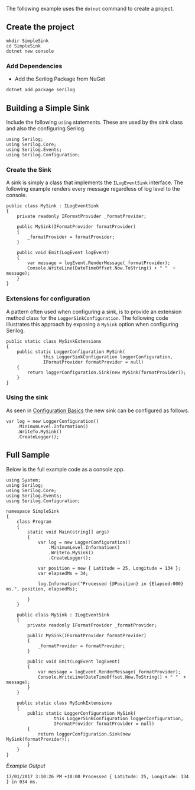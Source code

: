 The following example uses the `dotnet` command to create a project.

## Create the project
```
mkdir SimpleSink
cd SimpleSink
dotnet new console
```

### Add Dependencies
* Add the Serilog Package from NuGet

```
dotnet add package serilog
```
## Building a Simple Sink

Include the following `using` statements.  These are used by the sink class and also the configuring Serilog.  
```
using Serilog;
using Serilog.Core;
using Serilog.Events;
using Serilog.Configuration;

```

### Create the Sink
A sink is simply a class that implements the `ILogEventSink` interface.  The following example renders every message regardless of log level to the console.

```
public class MySink : ILogEventSink
{
    private readonly IFormatProvider _formatProvider;

    public MySink(IFormatProvider formatProvider)
    {
        _formatProvider = formatProvider;
    }

    public void Emit(LogEvent logEvent)
    {
        var message = logEvent.RenderMessage(_formatProvider);
        Console.WriteLine(DateTimeOffset.Now.ToString() + " "  + message);
    }
}
```
### Extensions for configuration
A pattern often used when configuring a sink, is to provide an extension method class for the `LoggerSinkConfiguration`.  The following code illustrates this approach by exposing a `MySink` option when configuring Serilog.

```
public static class MySinkExtensions
{
    public static LoggerConfiguration MySink(
              this LoggerSinkConfiguration loggerConfiguration,
              IFormatProvider formatProvider = null)
    {
        return loggerConfiguration.Sink(new MySink(formatProvider));
    }
}
```

### Using the sink

As seen in [Configuration Basics](https://github.com/serilog/serilog/wiki/Configuration-Basics) the new sink can be configured as follows.

```
var log = new LoggerConfiguration()
    .MinimumLevel.Information()
    .WriteTo.MySink()
    .CreateLogger();
```

## Full Sample

Below is the full example code as a console app.

```
using System;
using Serilog;
using Serilog.Core;
using Serilog.Events;
using Serilog.Configuration;

namespace SimpleSink
{
    class Program
    {
        static void Main(string[] args)
        {
            var log = new LoggerConfiguration()
                .MinimumLevel.Information()
                .WriteTo.MySink()
                .CreateLogger();
            
            var position = new { Latitude = 25, Longitude = 134 };
            var elapsedMs = 34;

            log.Information("Processed {@Position} in {Elapsed:000} ms.", position, elapsedMs);

        }
    }

    public class MySink : ILogEventSink
    {
        private readonly IFormatProvider _formatProvider;

        public MySink(IFormatProvider formatProvider)
        {
            _formatProvider = formatProvider;
        }

        public void Emit(LogEvent logEvent)
        {
            var message = logEvent.RenderMessage(_formatProvider);
            Console.WriteLine(DateTimeOffset.Now.ToString() + " "  + message);
        }
    }

    public static class MySinkExtensions
    {
        public static LoggerConfiguration MySink(
                  this LoggerSinkConfiguration loggerConfiguration,
                  IFormatProvider formatProvider = null)
        {
            return loggerConfiguration.Sink(new MySink(formatProvider));
        }
    }
}
```

*Example Output*

```
17/01/2017 3:10:26 PM +10:00 Processed { Latitude: 25, Longitude: 134 } in 034 ms.
```